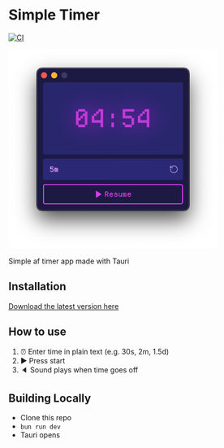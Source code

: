 # Simple Timer

[![CI](https://github.com/coffee-cup/simple-timer/actions/workflows/ci.yml/badge.svg)](https://github.com/coffee-cup/simple-timer/actions/workflows/ci.yml)

![App Screenshot](./screenshot.png)

Simple af timer app made with Tauri

## Installation

[Download the latest version here](https://github.com/coffee-cup/simple-timer/releases/latest)

## How to use

1. ⏰ Enter time in plain text (e.g. 30s, 2m, 1.5d)
2. ▶︎ Press start
3. 🔈 Sound plays when time goes off

## Building Locally

- Clone this repo
- `bun run dev`
- Tauri opens
